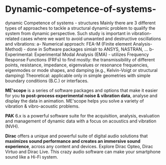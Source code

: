 # Dynamic-competence-of-systems-
dynamic Competence of systems - structures 
Mainly there are 3 different types of approaches to tackle a structural dynamic problem to qualify the system from dynamic perspective. Such study is important in vibration-related cases where we want to avoid unwanted and destructive oscillations and vibrations: 
a- Numerical approach: FEA-M (Finite element Analysis-Method) - done in Software packages simialr to ANSYS, NASTRAN, ...
b- Experimental: Experimental Modal Analysis (EMA) - utilizes Frequency Response Functions (FRFs) to find mostly: the transmissibility of different points, resistance, impedance, eigenvalues or resonance frequencies, eigenmodes or mode shapes, and damping (e.g., Kelvin-Voigt or structural damping) 
Theoretical: applicable only in simple geometries with simple boundary conditions (B.C.) or interfaces. 

**ME'scope** is a series of software packages and options that make it easier for you **to post-process experimental noise & vibration data**, analyse and display the data in animation. ME'scope helps you solve a variety of vibration & vibro-acoustic problems.

**PAK** 6.x is a powerful software suite for the acquisition, analysis, evaluation and management of dynamic data with a focus on acoustics and vibration (NVH).

**Dirac** offers a unique and powerful suite of digital audio solutions that **maximizes sound performance and creates an immersive sound experience**, across any content and devices. Explore Dirac Opteo, Dirac Virtuo and Dirac Live. This crazy audio software can make your smartphone sound like a Hi-Fi system.

